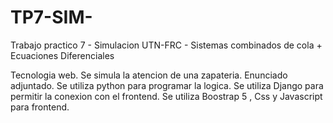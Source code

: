 # TP7-SIM-
Trabajo practico 7 - Simulacion UTN-FRC - Sistemas combinados de cola + Ecuaciones Diferenciales

Tecnologia web.
Se simula la atencion de una zapateria. Enunciado adjuntado.
Se utiliza python para programar la logica. 
Se utiliza Django para permitir la conexion con el frontend.
Se utiliza Boostrap 5 , Css y Javascript para frontend.
